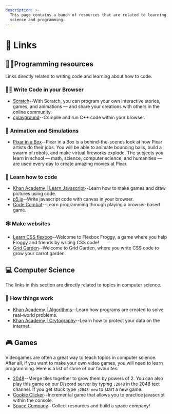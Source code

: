 ```yaml
---
description: >-
  This page contains a bunch of resources that are related to learning computer
  science and programming.
---
```


# 🔗 Links

## 👨‍🏫Programming resources

Links directly related to writing code and learning about how to code.

### 👩‍💻 Write Code in your Browser

* [Scratch](https://scratch.mit.edu/)--With Scratch, you can program your own interactive stories, games, and animations — and share your creations with others in the online community.
* [cplayground](https://cplayground.com/)--Compile and run C++ code within your browser.

### 🎥 Animation and Simulations

* [Pixar in a Box](https://www.khanacademy.org/partner-content/pixar/)--Pixar in a Box is a behind-the-scenes look at how Pixar artists do their jobs. You will be able to animate bouncing balls, build a swarm of robots, and make virtual fireworks explode. The subjects you learn in school — math, science, computer science, and humanities — are used every day to create amazing movies at Pixar.

### 🏫 Learn how to code

* [Khan Academy \| Learn Javascript](https://www.khanacademy.org/computing/computer-programming)--Learn how to make games and draw pictures using code.
* [p5.js](https://editor.p5js.org/)--Write javascript code with canvas in your browser.
* [Code Combat](https://codecombat.com/play?hour_of_code=true)--Learn programming through playing a browser-based game.

### 🕸 Make websites

* [Learn CSS flexbox](https://flexboxfroggy.com/)--Welcome to Flexbox Froggy, a game where you help Froggy and friends by writing CSS code!
* [Grid Garden](https://cssgridgarden.com/)--Welcome to Grid Garden, where you write CSS code to grow your carrot garden.

## 💻 Computer Science

The links in this section are directly related to topics in computer science.

### 🚧 How things work

* [Khan Academy \| Algorithms](https://www.khanacademy.org/computing/computer-science/algorithms)--Learn how programs are created to solve real-world problems.
* [Khan Academy \| Crytography](https://www.khanacademy.org/computing/computer-science/cryptography)--Learn how to protect your data on the internet.

## 🎮 Games

Videogames are often a great way to teach topics in computer science. After all, if you want to make your own video games, you will need to learn programming. Here is a list of some of our favourites:

* [2048](https://play2048.co/)--Merge tiles together to grow them by powers of 2. You can also play this game on our Discord server by typing `;2048` in the 2048 text channel. If you get stuck type `;2048 new` to start a new game.
* [Cookie Clicker](http://orteil.dashnet.org/cookieclicker/)--Incremental game that allows you to practice javascript within the console.
* [Space Company](https://sparticle999.github.io/SpaceCompany/)--Collect resources and build a space company!

